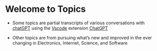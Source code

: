 # Welcome to Topics

- Some topics are partial transcripts of various conversations with [chatGPT](https://openai.com) using the [Vscode](https://code.visualstudio.com/) extension [ChatGPT](https://marketplace.visualstudio.com/items?itemName=gencay.vscode-chatgpt) 

- Other topics are from pursuing what’s new and improved in the ever changing in Electronics, Internet, Science, and Software 




